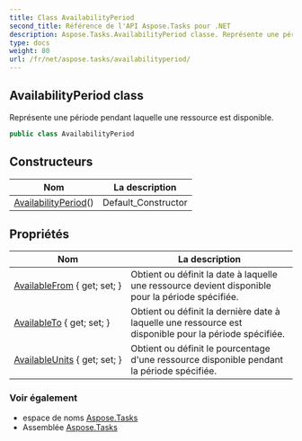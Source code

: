 ```yaml
---
title: Class AvailabilityPeriod
second_title: Référence de l'API Aspose.Tasks pour .NET
description: Aspose.Tasks.AvailabilityPeriod classe. Représente une période pendant laquelle une ressource est disponible.
type: docs
weight: 80
url: /fr/net/aspose.tasks/availabilityperiod/
---
```

## AvailabilityPeriod class

Représente une période pendant laquelle une ressource est disponible.

```csharp
public class AvailabilityPeriod
```

## Constructeurs

| Nom | La description |
| --- | --- |
| [AvailabilityPeriod](availabilityperiod/)() | Default_Constructor |

## Propriétés

| Nom | La description |
| --- | --- |
| [AvailableFrom](../../aspose.tasks/availabilityperiod/availablefrom/) { get; set; } | Obtient ou définit la date à laquelle une ressource devient disponible pour la période spécifiée. |
| [AvailableTo](../../aspose.tasks/availabilityperiod/availableto/) { get; set; } | Obtient ou définit la dernière date à laquelle une ressource est disponible pour la période spécifiée. |
| [AvailableUnits](../../aspose.tasks/availabilityperiod/availableunits/) { get; set; } | Obtient ou définit le pourcentage d'une ressource disponible pendant la période spécifiée. |

### Voir également

* espace de noms [Aspose.Tasks](../../aspose.tasks/)
* Assemblée [Aspose.Tasks](../../)


